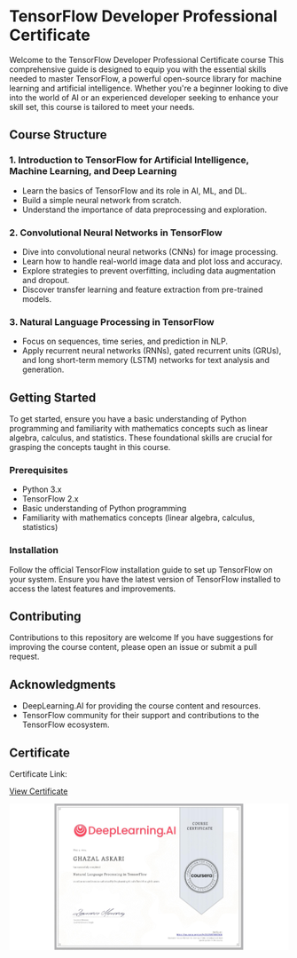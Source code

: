 # TensorFlow Developer Professional Certificate

Welcome to the TensorFlow Developer Professional Certificate course This comprehensive guide is designed to equip you with the essential skills needed to master TensorFlow, a powerful open-source library for machine learning and artificial intelligence. Whether you're a beginner looking to dive into the world of AI or an experienced developer seeking to enhance your skill set, this course is tailored to meet your needs.

## Course Structure

### 1. Introduction to TensorFlow for Artificial Intelligence, Machine Learning, and Deep Learning

- Learn the basics of TensorFlow and its role in AI, ML, and DL.
- Build a simple neural network from scratch.
- Understand the importance of data preprocessing and exploration.

### 2. Convolutional Neural Networks in TensorFlow

- Dive into convolutional neural networks (CNNs) for image processing.
- Learn how to handle real-world image data and plot loss and accuracy.
- Explore strategies to prevent overfitting, including data augmentation and dropout.
- Discover transfer learning and feature extraction from pre-trained models.

### 3. Natural Language Processing in TensorFlow

- Focus on sequences, time series, and prediction in NLP.
- Apply recurrent neural networks (RNNs), gated recurrent units (GRUs), and long short-term memory (LSTM) networks for text analysis and generation.

## Getting Started

To get started, ensure you have a basic understanding of Python programming and familiarity with mathematics concepts such as linear algebra, calculus, and statistics. These foundational skills are crucial for grasping the concepts taught in this course.

### Prerequisites

- Python 3.x
- TensorFlow 2.x
- Basic understanding of Python programming
- Familiarity with mathematics concepts (linear algebra, calculus, statistics)

### Installation

Follow the official TensorFlow installation guide to set up TensorFlow on your system. Ensure you have the latest version of TensorFlow installed to access the latest features and improvements.

## Contributing

Contributions to this repository are welcome If you have suggestions for improving the course content, please open an issue or submit a pull request.

## Acknowledgments

- DeepLearning.AI for providing the course content and resources.
- TensorFlow community for their support and contributions to the TensorFlow ecosystem.

## Certificate 
Certificate Link:

[View Certificate](https://coursera.org/share/8d87c7d55a77f1a606fd9fcc165b8f49)

![img.png](img.png)
